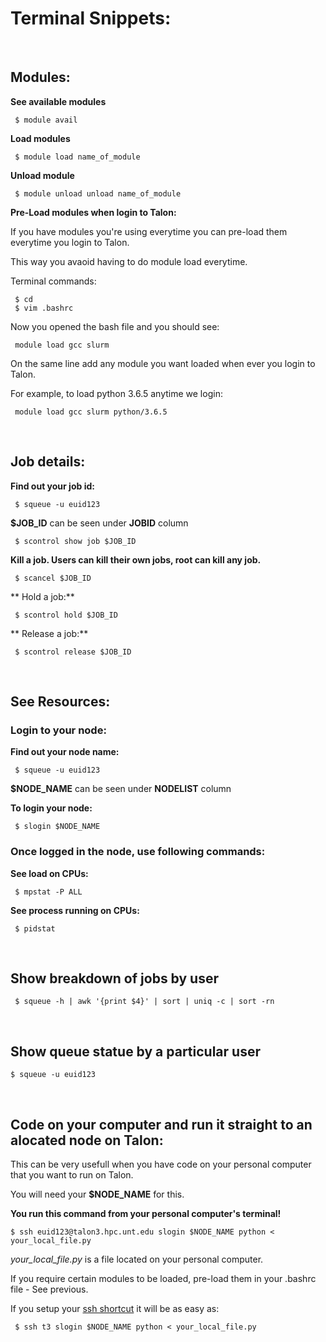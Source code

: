 # Terminal Snippets:

<br>

## Modules:

**See available modules**

```
 $ module avail
```

**Load modules**

```
 $ module load name_of_module
```

**Unload module**

```
 $ module unload unload name_of_module
```

**Pre-Load modules when login to Talon:**

If you have modules you're using everytime you can pre-load them everytime you login to Talon.

This way you avaoid having to do module load everytime.

Terminal commands:
```
 $ cd
 $ vim .bashrc
```
Now you opened the bash file and you should see:


```
 module load gcc slurm
```
On the same line add any module you want loaded when ever you login to Talon. 

For example, to load python 3.6.5 anytime we login:


```
 module load gcc slurm python/3.6.5
```




<br>

## Job details:

**Find out your job id:**
```
 $ squeue -u euid123
```
 
**\$JOB_ID** can be seen under **JOBID** column

```
 $ scontrol show job $JOB_ID
```

**Kill a job. Users can kill their own jobs, root can kill any job.**
```
 $ scancel $JOB_ID
```

** Hold a job:**
```
 $ scontrol hold $JOB_ID
```


** Release a job:**
```
 $ scontrol release $JOB_ID
 ```
 
 <br>
 
 ## See Resources:
 
 ### Login to your node:

**Find out your node name:**
```
 $ squeue -u euid123
```
**\$NODE_NAME** can be seen under **NODELIST** column

**To login your node:**
```
 $ slogin $NODE_NAME
```
### Once logged in the node, use following commands:
**See load on CPUs:**

```
 $ mpstat -P ALL 
```
**See process running on CPUs:**

```
 $ pidstat
```

<br>

## Show breakdown of jobs by user


```
 $ squeue -h | awk '{print $4}' | sort | uniq -c | sort -rn
```

<br>

## Show queue statue by a particular user


```
$ squeue -u euid123
```

<br>


## Code on your computer and run it straight to an alocated node on Talon:
This can be very usefull when you have code on your personal computer that you want to run on Talon.

You will need your  **\$NODE_NAME** for this. 

**You run this command from your personal computer's terminal!**

```
$ ssh euid123@talon3.hpc.unt.edu slogin $NODE_NAME python < your_local_file.py 
```
*your_local_file.py* is a file located on your personal computer.

If you require certain modules to be loaded, pre-load them in your .bashrc file - See previous.

If you setup your [ssh shortcut](https://github.com/gmihaila/unt_hpc/tree/master/ssh_configure) it will be as easy as:



```
 $ ssh t3 slogin $NODE_NAME python < your_local_file.py
```



